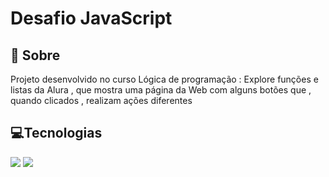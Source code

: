 <h1>Desafio JavaScript </h1>

<h2> 📖 Sobre</h2>
<p>Projeto desenvolvido no curso Lógica de programação : Explore funções e listas da Alura , que mostra uma página da Web com alguns botões que , quando clicados , realizam ações diferentes </p>

## 💻Tecnologias
<div>
  <img src="https://img.shields.io/badge/HTML-239120?style=for-the-badge&logo=html5&logoColor=white">
  <img src="https://img.shields.io/badge/JavaScript-F7DF1E?style=for-the-badge&logo=javascript&logoColor=black">
</div> 